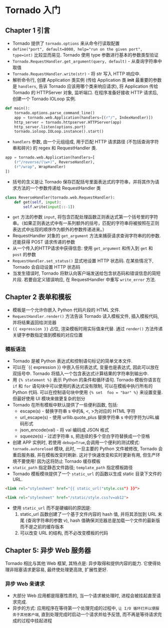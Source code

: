 # Tornado 入门

## Chapter 1 引言

- Tornado 提供了 `tornado.options` 来从命令行读取配置
- `define("port", default=8000, help="run on the given port", type=int)` 比较显而易见. Tornado 使用 type 参数进行基本的参数类型验证
- `Tornado.RequestHandler.get_argument(query, default)` - 从查询字符串中取值
- `Tornado.RequestHandler.write(str)` - 将 str 写入 HTTP 响应中.
- 解析命令行, 创建 Application 类实例 (传给 Application 类 __init__ 最重要的参数是 `handlers`, 告诉 Tornado 应该用哪个类来响应请求), 将 Application 传给 Tornado 的 HTTPServer 对象, 监听端口. 在程序准备好接收 HTTP 请求后, 创建一个 Tornado IOLoop 实例.

```python
def main():
    tornado.options.parse_command_line()
    app = tornado.web.Application(handlers=[(r"/", IndexHandler)])
    http_server = tornado.httpserver.HTTPServer(app)
    http_server.listen(options.port)
    tornado.ioloop.IOLoop.instance().start()
```

- `handlers` 参数, 由一个元组组成, 用于匹配 HTTP 请求路径 (不包括查询字符串和碎片) 的 regex 和 RequestHandler 类. 

```python
app = tornado.web.Application(handlers=[
    (r"/reverse/(\w+)", ReverseHandler),
    (r"/wrap", WrapHandler)
])
```

- 括号的含义是让 Tornado 保存匹配括号里面表达式的字符串，并将其作为请求方法的一个参数传递给 RequestHandler 类

```python
class ReverseHandler(tornado.web.RequestHandler):
    def get(self, input):
        self.write(input[::-1])
```

- `get` 方法的参数 `input`, 将包含匹配处理函数正则表达式第一个括号里的字符串。（如果正则表达式中有一系列额外的括号，匹配的字符串将被按照在正则表达式中出现的顺序作为额外的参数传递进来。）
- RequestHandler 对象的 `get_argument` 方法来捕获请求查询字符串的的参数. 还能获得 POST 请求传递的参数
- 从一个传入的HTTP请求中获得信息: 使用 `get_argument` 和传入到 `get` 和 `post` 的参数
- `RequestHandler.set_status()` 显式地设置 HTTP 状态码. 在某些情况下, Tornado 会自动设置 HTTP 状态码
- 当发生错误时, Tornado 将默认向客户端发送给包含状态码和错误信息的简短片段. 若要自定义错误响应, 在 RequestHandler 中重写 `write_error` 方法.

## Chapter 2 表单和模板

- 模板是一个允许你嵌入 Python 代码片段的 HTML 文件.
- `RequestHandler.render()` 方法告诉 Tornado 读入模板文件, 插入模板代码, 并将结果返回给浏览器
- `{{ expression }}` 占位, 渲染模板时用实际值来代替. 通过 `render()` 方法传递关键字参数指定值到模板的对应位置

### 模板语法

- Tornado 是被 Python 表达式和控制语句标记的简单文本文件. 
- 可以在 `{{ expression }} 中嵌入任何表达式, 变量也是表达式, 因此可以放在双括号中. Tornado 将插入一个包含表达式计算结果的字符串到输出中.
- 用 `{% statement %}` 表示 Python 的条件和循环语句. Tornado 模板你语言在 `if` 和 `for` 语句块中可以使用的表达式没有限制, 可以在模板中执行所有的 Python 代码. 可以在控制语句块中使用 `{% set  foo = "bar" %}` 来设置变量. 但最好使用 UI 模块来做更复杂的划分
- Tornado 在所有模板中默认提供了一些便利函数, 包括:
    - escape(s) - 替换字符串 s 中的&, <, >为对应的 HTML 字符
    - url_escape(s) - 使用 urllib.quote_plus 替换字符串 s 中的字符为URL编码形式
    - json_encode(val) - 将 val 编码成 JSON 格式
    - squeeze(s) - 过滤字符串 s, 把连续的多个空白字符替换成一个空格
- 创建 APP 实例时, 若使用 `debug=True`,会调用一个便利的测试模式: `tornado.autoreload` 模块, 此时, 一旦主要的 Python 文件被修改, Tornado 会重启服务器, 并在模板改变时刷新. 这对于快速改变和实时更新有用, 但生产环境不要使用! 因为这将防止 Tornado 缓存模板
- `static_path` 指定静态文件路径; `template_path` 指定模板路径
- Tornado 模板模块提供了一个 `static_url` 的函数以生成 static 目录下文件的 URL.

```html
<link rel="stylesheet" href="{{ static_url("style.css") }}">

<link rel="stylesheet" href="/static/style.css?v=ab12">
```

- 使用 `static_url` 而不是硬编码的原因是:
    1. static_url 函数创建了一个基于文件内容的 hash 值, 并将其添加到 URL 末尾 (查询字符串的参数 v), hash 值确保浏览器总是加载一个文件的最新版而不是之前的缓存版本
    2. 可以改变 URL 的结构, 而不必改变模板的代码

## Chapter 5: 异步 Web 服务器

Tornado 相比与其他 Web 框架, 其特点是: 异步取得和提供内容的能力. 它使得处理非阻塞请求更容易, 最终使处理更高效, 扩展性更好.

### 异步 Web 亲请求

- 大部分 Web 应用都是阻塞性质的, 当一个请求被处理时, 进程会被挂起直至请求完成.
- 异步的方式: 应用程序在等待第一个处理完成的过程中, `让 I/O 循环打开以便服务于其他客户端`, 直到处理完成时启动一个请求并给予反馈, 而不再是等待请求完成的过程中挂起进程
